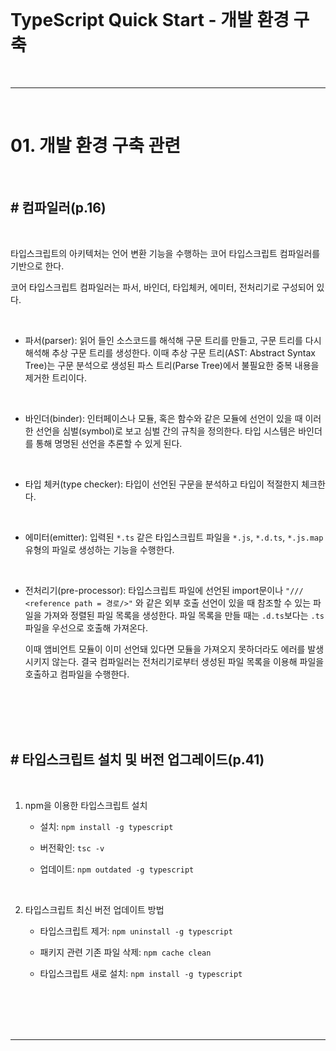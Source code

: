 <br>

# TypeScript Quick Start - 개발 환경 구축

<br>

---

<br>

# 01. 개발 환경 구축 관련

<br>

## # 컴파일러(p.16)

<br>

타입스크립트의 아키텍처는 언어 변환 기능을 수행하는 코어 타입스크립트 컴파일러를 기반으로 한다.

코어 타입스크립트 컴파일러는 파서, 바인더, 타입체커, 에미터, 전처리기로 구성되어 있다.

<br>

- 파서(parser): 읽어 들인 소스코드를 해석해 구문 트리를 만들고, 구문 트리를 다시 해석해 추상 구문 트리를 생성한다. 이때 추상 구문 트리(AST: Abstract Syntax Tree)는 구문 분석으로 생성된 파스 트리(Parse Tree)에서 불필요한 중복 내용을 제거한 트리이다.

<br>

- 바인더(binder): 인터페이스나 모듈, 혹은 함수와 같은 모듈에 선언이 있을 때 이러한 선언을 심벌(symbol)로 보고 심벌 간의 규칙을 정의한다. 타입 시스템은 바인더를 통해 명명된 선언을 추론할 수 있게 된다.

<br>

- 타입 체커(type checker): 타입이 선언된 구문을 분석하고 타입이 적절한지 체크한다.

<br>

- 에미터(emitter): 입력된 `*.ts` 같은 타입스크립트 파일을 `*.js`, `*.d.ts`, `*.js.map` 유형의 파일로 생성하는 기능을 수행한다.

<br>

- 전처리기(pre-processor): 타입스크립트 파일에 선언된 import문이나 `"/// <reference path = 경로/>"` 와 같은 외부 호출 선언이 있을 때 참조할 수 있는 파일을 가져와 정렬된 파일 목록을 생성한다. 파일 목록을 만들 때는 `.d.ts`보다는 `.ts` 파일을 우선으로 호출해 가져온다.

  이때 앰비언트 모듈이 이미 선언돼 있다면 모듈을 가져오지 못하더라도 에러를 발생시키지 않는다. 결국 컴파일러는 전처리기로부터 생성된 파일 목록을 이용해 파일을 호출하고 컴파일을 수행한다.

<br>
<br>
<br>
<br>

## # 타입스크립트 설치 및 버전 업그레이드(p.41)

<br>

1. npm을 이용한 타입스크립트 설치

   - 설치: `npm install -g typescript`

   - 버전확인: `tsc -v`

   - 업데이트: `npm outdated -g typescript`

<br>

2. 타입스크립트 최신 버전 업데이트 방법

   - 타입스크립트 제거: `npm uninstall -g typescript`

   - 패키지 관련 기존 파일 삭제: `npm cache clean`

   - 타입스크립트 새로 설치: `npm install -g typescript`

<br>
<br>
<br>
<br>

---

<br>
